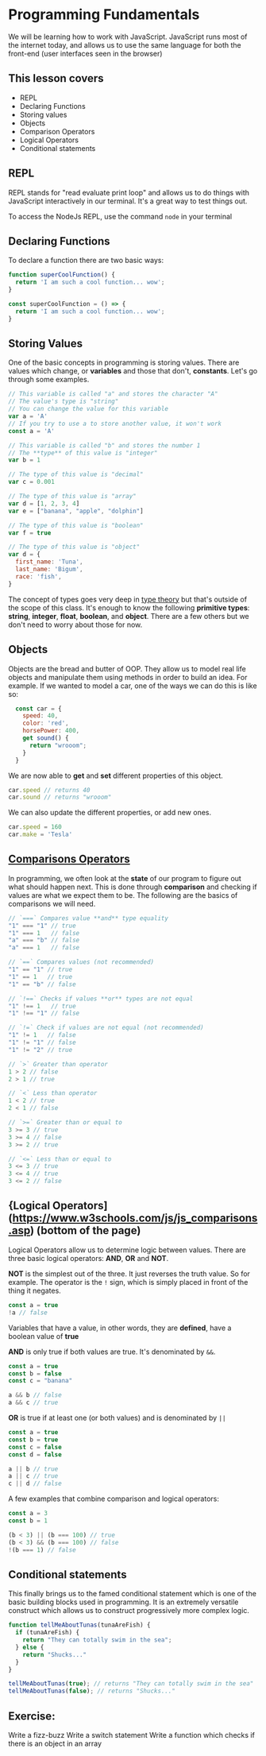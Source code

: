 # Programming Fundamentals

We will be learning how to work with JavaScript. JavaScript runs most of the internet today, and allows us to use the same language for both the front-end (user interfaces seen in the browser)

## This lesson covers
* REPL
* Declaring Functions
* Storing values
* Objects
* Comparison Operators
* Logical Operators
* Conditional statements

## REPL
REPL stands for "read evaluate print loop" and allows us to do things with JavaScript interactively in our terminal. It's a great way to test things out.

To access the NodeJs REPL, use the command `node` in your terminal 

## Declaring Functions
To declare a function there are two basic ways:

```js
function superCoolFunction() {
  return 'I am such a cool function... wow';
}

const superCoolFunction = () => {
  return 'I am such a cool function... wow';
}
```

## Storing Values
One of the basic concepts in programming is storing values. There are values which change, or **variables** and those that don't, **constants**. Let's go through some examples.

```js
// This variable is called "a" and stores the character "A"
// The value's type is "string"
// You can change the value for this variable
var a = 'A'
// If you try to use a to store another value, it won't work
const a = 'A' 

// This variable is called "b" and stores the number 1 
// The **type** of this value is "integer"
var b = 1

// The type of this value is "decimal"
var c = 0.001

// The type of this value is "array"
var d = [1, 2, 3, 4]
var e = ["banana", "apple", "dolphin"]

// The type of this value is "boolean"
var f = true

// The type of this value is "object"
var d = {
  first_name: 'Tuna',
  last_name: 'Bigum',
  race: 'fish',
}
```

The concept of types goes very deep in [type theory](https://en.wikipedia.org/wiki/Type_theory) but that's outside of the scope of this class. It's enough to know the following **primitive types**: **string**, **integer**, **float**, **boolean**, and **object**. There are a few others but we don't need to worry about those for now.

## Objects
Objects are the bread and butter of OOP. They allow us to model real life objects and manipulate them using methods in order to build an idea. For example. If we wanted to model a car, one of the ways we can do this is like so:

```js
  const car = {
    speed: 40,
    color: 'red',
    horsePower: 400,
    get sound() {
      return "wrooom";
    }
  }
```

We are now able to **get** and **set** different properties of this object.

```js
car.speed // returns 40
car.sound // returns "wrooom"
```

We can also update the different properties, or add new ones.

```js
car.speed = 160
car.make = 'Tesla'
```

## [Comparisons Operators](https://www.w3schools.com/js/js_comparisons.asp)
In programming, we often look at the **state** of our program to figure out what should happen next. This is done through **comparison** and checking if values are what we expect them to be. The following are the basics of comparisons we will need.

```js
// `===` Compares value **and** type equality
"1" === "1" // true
"1" === 1   // false
"a" === "b" // false
"a" === 1   // false

// `==` Compares values (not recommended)
"1" == "1" // true
"1" == 1   // true
"1" == "b" // false

// `!==` Checks if values **or** types are not equal
"1" !== 1   // true
"1" !== "1" // false

// `!=` Check if values are not equal (not recommended)
"1" != 1   // false
"1" != "1" // false
"1" != "2" // true

// `>` Greater than operator
1 > 2 // false
2 > 1 // true

// `<` Less than operator
1 < 2 // true
2 < 1 // false

// `>=` Greater than or equal to
3 >= 3 // true
3 >= 4 // false
3 >= 2 // true

// `<=` Less than or equal to
3 <= 3 // true
3 <= 4 // true
3 <= 2 // false
```

## {Logical Operators](https://www.w3schools.com/js/js_comparisons.asp) (bottom of the page)
Logical Operators allow us to determine logic between values. There are three basic logical operators: **AND**, **OR** and **NOT**.

**NOT** is the simplest out of the three. It just reverses the truth value. So for example. The operator is the `!` sign, which is simply placed in front of the thing it negates.

```js
const a = true
!a // false
```

Variables that have a value, in other words, they are **defined**, have a boolean value of **true**

**AND** is only true if both values are true. It's denominated by `&&`.

```js
const a = true
const b = false
const c = "banana"

a && b // false
a && c // true
```

**OR** is true if at least one (or both values) and is denominated by `||`

```js
const a = true
const b = true
const c = false
const d = false

a || b // true
a || c // true
c || d // false
```

A few examples that combine comparison and logical operators:

```js
const a = 3
const b = 1

(b < 3) || (b === 100) // true
(b < 3) && (b === 100) // false
!(b === 1) // false
```

## Conditional statements
This finally brings us to the famed conditional statement which is one of the basic building blocks used in programming. It is an extremely versatile construct which allows us to construct progressively more complex logic.

```js
function tellMeAboutTunas(tunaAreFish) {
  if (tunaAreFish) {
    return "They can totally swim in the sea";
  } else {
    return "Shucks..."
  }
}

tellMeAboutTunas(true); // returns "They can totally swim in the sea"
tellMeAboutTunas(false); // returns "Shucks..."
```

## Exercise:
Write a fizz-buzz
Write a switch statement
Write a function which checks if there is an object in an array